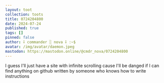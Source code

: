 ```yaml
---
layout: toot
collection: toots
title: 0724204800
date: 2024-07-24
published: true
tags: []
pinned: false
author: ⸸ commander ░ nova ⸸ :~$
avatar: /img/avatar/daemon.jpeg
mastodon: https://mastodon.online/@cmdr_nova/0724204800
---
```


I guess I'll just have a site with infinite scrolling cause I'll be danged if I can find anything on github written by someone who knows how to write instructions
